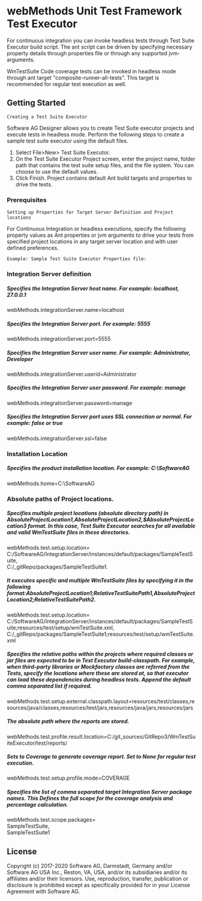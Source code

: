 # webMethods Unit Test Framework Test Executor


For continuous integration you can invoke headless tests through Test Suite Executor build script. The ant script can be driven by specifying necessary property details through properties file or through any supported jvm-arguments. 

WmTestSuite Code coverage tests can be invoked in headless mode through ant target "composite-runner-all-tests". This target is recommended for regular test execution as well.

## Getting Started

```
Creating a Test Suite Executor
```
Software AG Designer allows you to create Test Suite executor projects and execute tests in headless mode.
Perform the following steps to create a sample test suite executor using the default files.
1. Select File>New> Test Suite Executor.
2. On the Test Suite Executor Project screen, enter the project name, folder path that contains the test suite setup files, and the file system. You can choose to use the default values.
3. Click Finish.
Project contains default Ant build targets and properties to drive the tests.


### Prerequisites

```
Setting up Properties for Target Server Definition and Project locations
```

For Continuous Integration or headless executions, specify the following property values as Ant properties or jvm arguments to drive your tests from specified project locations in any target server location and with user defined preferences.



```
Example: Sample Test Suite Executor Properties file:
```

### Integration Server definition

##### Specifies the Integration Server host name. For example: localhost, 27.0.0.1
webMethods.integrationServer.name=localhost

##### Specifies the Integration Server port. For example: 5555
webMethods.integrationServer.port=5555

##### Specifies the Integration Server user name. For example: Administrator, Developer
webMethods.integrationServer.userid=Administrator

##### Specifies the Integration Server user password. For example: manage
webMethods.integrationServer.password=manage

##### Specifies the Integration Server port uses SSL connection or normal. For example: false or true
webMethods.integrationServer.ssl=false




### Installation Location

##### Specifies the product installation location. For example: C\:\\SoftwareAG
webMethods.home=C\:\\SoftwareAG


### Absolute paths of Project locations.

##### Specifies multiple project locations (absolute directory path) in $AbsoluteProjectLocation1,$AbsoluteProjectLocation2,$AbsoluteProjectLocation3 format. In this case, Test Suite Executor searches for all available and valid WmTestSuite files in these directories.
webMethods.test.setup.location=\
C:/SoftwareAG/IntegrationServer/instances/default/packages/SampleTestSuite,\
C:/_gitRepo/packages/SampleTestSuite1.

##### It executes specific and multiple WmTestSuite files by specifying it in the following format:$AbsoluteProjectLocation1;$RelativeTestSuitePath1,$AbsoluteProjectLocation2;$RelativeTestSuitePath2.
webMethods.test.setup.location=\
C:/SoftwareAG/IntegrationServer/instances/default/packages/SampleTestSuite;resources/test/setup/wmTestSuite.xml,\
C:/_gitRepo/packages/SampleTestSuite1;resources/test/setup/wmTestSuite.xml

##### Specifies the relative paths within the projects where required classes or jar files are expected to be in Test Executor build-classpath. For example, when third-party libraries or Mockfactory classes are referred from the Tests, specify the locations where these are stored at, so that executor can load these dependencies during headless tests. Append the default comma separated list if required.
webMethods.test.setup.external.classpath.layout=resources/test/classes,resources/java/classes,resources/test/jars,resources/java/jars,resources/jars

##### The absolute path where the reports are stored.
webMethods.test.profile.result.location=C\:/git_sources/GitRepo3/WmTestSuiteExecutor/test/reports/



##### Sets to Coverage to generate coverage report. Set to None for regular test execution.
webMethods.test.setup.profile.mode=COVERAGE

##### Specifies the list of comma separated target Integration Server package names. This Defines the full scope for the coverage analysis and percentage calculation.
webMethods.test.scope.packages=\
SampleTestSuite,\
SampleTestSuite1






## License

Copyright (c) 2017-2020 Software AG, Darmstadt, Germany and/or Software AG USA Inc., Reston, VA, USA, and/or its subsidiaries and/or its affiliates and/or their licensors. Use, reproduction, transfer, publication or disclosure is prohibited except as specifically provided for in your License Agreement with Software AG.